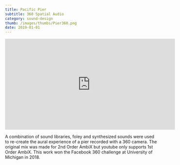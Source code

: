 ```yaml
---
title: Pacific Pier
subtitle: 360 Spatial Audio
category: sound-design
thumb: /images/thumbs/Pier360.png
date: 2019-01-01
---
```


<iframe width="560" height="300" src="https://www.youtube.com/embed/jpPEOy0Lhgc" frameborder="0" allow="accelerometer; autoplay; encrypted-media; gyroscope; picture-in-picture" allowfullscreen></iframe>

A combination of sound libraries, foley and synthesized sounds were used to re-create the aural experience of a pier recorded with a 360 camera. The original mix was made for 2nd Order AmbiX but youtube only supports 1st Order AmbiX. This work won the Facebook 360 challenge at University of Michigan in 2018.
